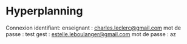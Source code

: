 # Hyperplanning

Connexion identifiant:
enseignant : charles.leclerc@gmail.com mot de passe : test
gest : estelle.leboulanger@gmail.com mot de passe : az

